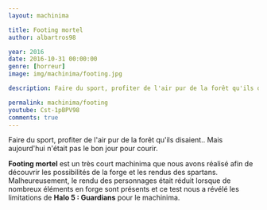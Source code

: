```yaml
---
layout: machinima

title: Footing mortel
author: albartros98

year: 2016
date: 2016-10-31 00:00:00
genre: [horreur]
image: img/machinima/footing.jpg

description: Faire du sport, profiter de l'air pur de la forêt qu'ils disaient.. Mais aujourd'hui n'était pas le bon jour pour courir.

permalink: machinima/footing
youtube: Cst-1pBPV98
comments: true
---
```


Faire du sport, profiter de l'air pur de la forêt qu'ils disaient..
Mais aujourd'hui n'était pas le bon jour pour courir.

**Footing mortel** est un très court machinima que nous avons réalisé afin de découvrir les possibilités de la forge et les rendus des spartans.
Malheureusement, le rendu des personnages était réduit lorsque de nombreux éléments en forge sont présents et ce test nous a révélé les limitations de **Halo 5 : Guardians** pour le machinima.
